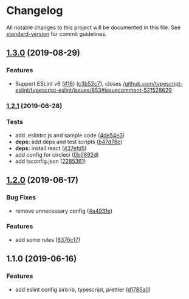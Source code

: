 # Changelog

All notable changes to this project will be documented in this file. See [standard-version](https://github.com/conventional-changelog/standard-version) for commit guidelines.

## [1.3.0](https://github.com/toshi-toma/eslint-config-airbnb-typescript-prettier/compare/v1.2.1...v1.3.0) (2019-08-29)


### Features

* Support ESLint v6 ([#16](https://github.com/toshi-toma/eslint-config-airbnb-typescript-prettier/issues/16)) ([c3b52c7](https://github.com/toshi-toma/eslint-config-airbnb-typescript-prettier/commit/c3b52c7)), closes [/github.com/typescript-eslint/typescript-eslint/issues/853#issuecomment-521528629](https://github.com/toshi-toma/eslint-config-airbnb-typescript-prettier/issues/issuecomment-521528629)



### [1.2.1](https://github.com/toshi-toma/eslint-config-airbnb-typescript-prettier/compare/v1.2.0...v1.2.1) (2019-06-28)


### Tests

* add .eslintrc.js and sample code ([4de54e3](https://github.com/toshi-toma/eslint-config-airbnb-typescript-prettier/commit/4de54e3))
* **deps:** add deps and test scripts ([b47d78e](https://github.com/toshi-toma/eslint-config-airbnb-typescript-prettier/commit/b47d78e))
* **deps:** install react ([437efd5](https://github.com/toshi-toma/eslint-config-airbnb-typescript-prettier/commit/437efd5))
* add config for circleci ([0b0892d](https://github.com/toshi-toma/eslint-config-airbnb-typescript-prettier/commit/0b0892d))
* add tsconfig.json ([2285361](https://github.com/toshi-toma/eslint-config-airbnb-typescript-prettier/commit/2285361))



## [1.2.0](https://github.com/toshi-toma/eslint-config-airbnb-typescript-prettier/compare/v1.1.0...v1.2.0) (2019-06-17)


### Bug Fixes

* remove unnecessary config ([4a4931e](https://github.com/toshi-toma/eslint-config-airbnb-typescript-prettier/commit/4a4931e))


### Features

* add some rules ([8376c17](https://github.com/toshi-toma/eslint-config-airbnb-typescript-prettier/commit/8376c17))



## 1.1.0 (2019-06-16)


### Features

* add eslint config airbnb, typescript, prettier ([d1785a0](https://github.com/toshi-toma/eslint-config-airbnb-typescript-prettier/commit/d1785a0))
